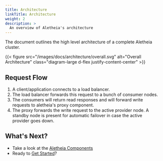 ```yaml
---
title: Architecture
linkTitle: Architecture
weight: 2
description: >
  An overview of Aletheia's architecture
---
```


The document outlines the high level architecture of a complete Aletheia cluster.

{{< figure src="/images/docs/architecture/overall.svg" alt="Overall Architecture" class="diagram-large d-flex justify-content-center" >}}


## Request Flow
1. A client/application connects to a load balancer.
2. The load balancer forwards this request to a bunch of consumer nodes.
3. The consumers will return read responses and will forward write requests to aletheia's proxy component.
4. The proxy forwards the write request to the active provider node. A standby node is present for automatic failover in case the active provider goes down.

## What's Next?

* Take a look at the [Aletheia Components](/docs/components/)
* Ready to [Get Started](/docs/setup/)?